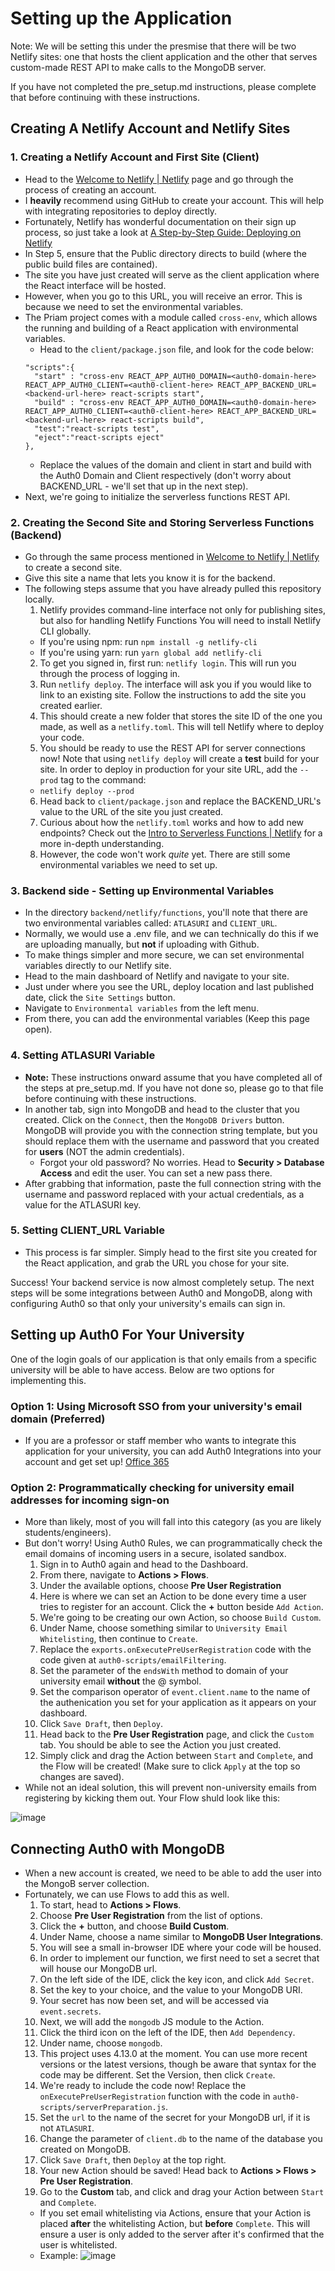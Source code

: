 # Setting up the Application

Note: We will be setting this under the presmise that there will be two Netlify sites: one that hosts the client application and the other that serves custom-made REST API to make calls to the MongoDB server.

If you have not completed the pre_setup.md instructions, please complete that before continuing with these instructions.

## Creating A Netlify Account and Netlify Sites

### 1. Creating a Netlify Account and First Site (Client)
- Head to the [Welcome to Netlify | Netlify](https://app.netlify.com/signup) page and go through the process of creating an account.
- I **heavily** recommend using GitHub to create your account. This will help with integrating repositories to deploy directly.
- Fortunately, Netlify has wonderful documentation on their sign up process, so just take a look at [A Step-by-Step Guide: Deploying on Netlify](https://www.netlify.com/blog/2016/09/29/a-step-by-step-guide-deploying-on-netlify/)
- In Step 5, ensure that the Public directory directs to build (where the public build files are contained).
- The site you have just created will serve as the client application where the React interface will be hosted.
- However, when you go to this URL, you will receive an error. This is because we need to set the environmental variables.
- The Priam project comes with a module called ```cross-env```, which allows the running and building of a React application with environmental variables.
  - Head to the ```client/package.json``` file, and look for the code below:
  ```
  "scripts":{
    "start" : "cross-env REACT_APP_AUTH0_DOMAIN=<auth0-domain-here> REACT_APP_AUTH0_CLIENT=<auth0-client-here> REACT_APP_BACKEND_URL=<backend-url-here> react-scripts start",
    "build" : "cross-env REACT_APP_AUTH0_DOMAIN=<auth0-domain-here> REACT_APP_AUTH0_CLIENT=<auth0-client-here> REACT_APP_BACKEND_URL=<backend-url-here> react-scripts build",
    "test":"react-scripts test",
    "eject":"react-scripts eject"
  },
  ```
  - Replace the values of the domain and client in start and build with the Auth0 Domain and Client respectively (don't worry about BACKEND_URL - we'll set that up in the next step).
- Next, we're going to initialize the serverless functions REST API.

### 2. Creating the Second Site and Storing Serverless Functions (Backend)
- Go through the same process mentioned in [Welcome to Netlify | Netlify](https://app.netlify.com/signup) to create a second site.
- Give this site a name that lets you know it is for the backend.
- The following steps assume that you have already pulled this repository locally.
  1. Netlify provides command-line interface not only for publishing sites, but also for handling Netlify Functions You will need to install Netlify CLI globally.
  - If you're using npm: run ```npm install -g netlify-cli```  
  - If you're using yarn: run ```yarn global add netlify-cli```
  2. To get you signed in, first run: ```netlify login```. This will run you through the process of logging in.
  3. Run ```netlify deploy```. The interface will ask you if you would like to link to an existing site. Follow the instructions to add the site you created earlier.
  4. This should create a new folder that stores the site ID of the one you made, as well as a ```netlify.toml```. This will tell Netlify where to deploy your code.
  5. You should be ready to use the REST API for server connections now! Note that using ```netlify deploy``` will create a **test** build for your site. In order to deploy in production for your site URL, add the ```--prod``` tag to the command:
  - ```netlify deploy --prod```
  6. Head back to ```client/package.json``` and replace the BACKEND_URL's value to the URL of the site you just created.
  7. Curious about how the ```netlify.toml``` works and how to add new endpoints? Check out the [Intro to Serverless Functions | Netlify](https://www.netlify.com/blog/intro-to-serverless-functions/) for a more in-depth understanding.
  8. However, the code won't work *quite* yet. There are still some environmental variables we need to set up.

### 3. Backend side - Setting up Environmental Variables
- In the directory ```backend/netlify/functions```, you'll note that there are two environmental variables called: ```ATLASURI``` and ```CLIENT_URL```.
- Normally, we would use a .env file, and we can technically do this if we are uploading manually, but **not** if uploading with Github.
- To make things simpler and more secure, we can set environmental variables directly to our Netlify site. 
- Head to the main dashboard of Netlify and navigate to your site.
- Just under where you see the URL, deploy location and last published date, click the ```Site Settings``` button.
- Navigate to ```Environmental variables``` from the left menu.
- From there, you can add the environmental variables (Keep this page open).

### 4. Setting ATLASURI Variable
- **Note:** These instructions onward assume that you have completed all of the steps at pre_setup.md. If you have not done so, please go to that file before continuing with these instructions.
- In another tab, sign into MongoDB and head to the cluster that you created. Click on the ```Connect```, then the ```MongoDB Drivers``` button. MongoDB will provide you with the connection string template, but you should replace them with the username and password that you created for **users** (NOT the admin credentials).
  - Forgot your old password? No worries. Head to **Security > Database Access** and edit the user. You can set a new pass there.
- After grabbing that information, paste the full connection string with the username and password replaced with your actual credentials, as a value for the ATLASURI key.

### 5. Setting CLIENT_URL Variable

- This process is far simpler. Simply head to the first site you created for the React application, and grab the URL you chose for your site.


Success! Your backend service is now almost completely setup. The next steps will be some integrations between Auth0 and MongoDB, along with configuring Auth0 so that only your university's emails can sign in.

## Setting up Auth0 For Your University

One of the login goals of our application is that only emails from a specific university will be able to have access. Below are two options for implementing this.

### Option 1: Using Microsoft SSO from your university's email domain (Preferred)

- If you are a professor or staff member who wants to integrate this application for your university, you can add Auth0 Integrations into your account and get set up! [Office 365](https://marketplace.auth0.com/integrations/office-365-sso)


### Option 2: Programmatically checking for university email addresses for incoming sign-on

- More than likely, most of you will fall into this category (as you are likely students/engineers).
- But don't worry! Using Auth0 Rules, we can programmatically check the email domains of incoming users in a secure, isolated sandbox.
  1. Sign in to Auth0 again and head to the Dashboard.
  2. From there, navigate to **Actions > Flows**.
  3. Under the available options, choose **Pre User Registration**
  4. Here is where we can set an Action to be done every time a user tries to register for an account. Click the **+** button beside ```Add Action```.
  5. We're going to be creating our own Action, so choose ```Build Custom```.
  6. Under Name, choose something similar to ```University Email Whitelisting```, then continue to ```Create```.
  7. Replace the ```exports.onExecutePreUserRegistration``` code with the code given at ```auth0-scripts/emailFiltering```.
  8. Set the parameter of the ```endsWith``` method to domain of your university email **without** the @ symbol.
  9. Set the comparison operator of ```event.client.name``` to the name of the authenication you set for your application as it appears on your dashboard.
  10. Click ```Save Draft```, then ```Deploy```.
  11. Head back to the **Pre User Registration** page, and click the ```Custom``` tab. You should be able to see the Action you just created.
  12. Simply click and drag the Action between ```Start``` and ```Complete```, and the Flow will be created! (Make sure to click ```Apply``` at the top so changes are saved).
- While not an ideal solution, this will prevent non-university emails from registering by kicking them out.
Your Flow shuld look like this:

![image](https://user-images.githubusercontent.com/104329626/225748854-91935608-b74d-4768-9440-2ecbb19a0dbe.png)



## Connecting Auth0 with MongoDB

- When a new account is created, we need to be able to add the user into the MongoB server collection.
- Fortunately, we can use Flows to add this as well.
  1. To start, head to **Actions > Flows**.
  2. Choose **Pre User Registration** from the list of options.
  3. Click the **+** button, and choose **Build Custom**.
  4. Under Name, choose a name similar to **MongoDB User Integrations**.
  5. You will see a small in-browser IDE where your code will be housed.
  6. In order to implement our function, we first need to set a secret that will house our MongoDB url.
  7. On the left side of the IDE, click the key icon, and click ```Add Secret```.
  8. Set the key to your choice, and the value to your MongoDB URI.
  9. Your secret has now been set, and will be accessed via ```event.secrets```.
  10. Next, we will add the ```mongodb``` JS module to the Action.
  11. Click the third icon on the left of the IDE, then ```Add Dependency```.
  12. Under name, choose ```mongodb```.
  13. This project uses 4.13.0 at the moment. You can use more recent versions or the latest versions, though be aware that syntax for the code may be different. Set the Version, then click ```Create```.
  14. We're ready to include the code now! Replace the ```onExecutePreUserRegistration``` function with the code in ```auth0-scripts/serverPreparation.js```.
  15. Set the ```url``` to the name of the secret for your MongoDB url, if it is not ```ATLASURI```.
  16. Change the parameter of ```client.db``` to the name of the database you created on MongoDB.
  17. Click ```Save Draft```, then ```Deploy``` at the top right.
  18. Your new Action should be saved! Head back to **Actions > Flows > Pre User Registration**.
  19. Go to the **Custom** tab, and click and drag your Action between ```Start``` and ```Complete```.
    - If you set email whitelisting via Actions, ensure that your Action is placed **after** the whitelisting Action, but **before** ```Complete```. This will ensure a user is only added to the server after it's confirmed that the user is whitelisted.
    - Example:
    ![image](https://user-images.githubusercontent.com/104329626/225756236-b2201530-c962-4312-a9e6-e25f2713d17f.png)




